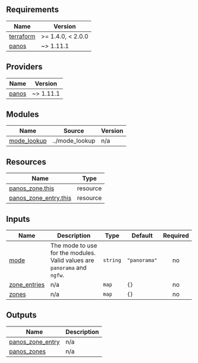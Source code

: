 <!-- BEGINNING OF PRE-COMMIT-TERRAFORM DOCS HOOK -->
## Requirements

| Name | Version |
|------|---------|
| <a name="requirement_terraform"></a> [terraform](#requirement\_terraform) | >= 1.4.0, < 2.0.0 |
| <a name="requirement_panos"></a> [panos](#requirement\_panos) | ~> 1.11.1 |

## Providers

| Name | Version |
|------|---------|
| <a name="provider_panos"></a> [panos](#provider\_panos) | ~> 1.11.1 |

## Modules

| Name | Source | Version |
|------|--------|---------|
| <a name="module_mode_lookup"></a> [mode\_lookup](#module\_mode\_lookup) | ../mode_lookup | n/a |

## Resources

| Name | Type |
|------|------|
| [panos_zone.this](https://registry.terraform.io/providers/PaloAltoNetworks/panos/latest/docs/resources/zone) | resource |
| [panos_zone_entry.this](https://registry.terraform.io/providers/PaloAltoNetworks/panos/latest/docs/resources/zone_entry) | resource |

## Inputs

| Name | Description | Type | Default | Required |
|------|-------------|------|---------|:--------:|
| <a name="input_mode"></a> [mode](#input\_mode) | The mode to use for the modules. Valid values are `panorama` and `ngfw`. | `string` | `"panorama"` | no |
| <a name="input_zone_entries"></a> [zone\_entries](#input\_zone\_entries) | n/a | `map` | `{}` | no |
| <a name="input_zones"></a> [zones](#input\_zones) | n/a | `map` | `{}` | no |

## Outputs

| Name | Description |
|------|-------------|
| <a name="output_panos_zone_entry"></a> [panos\_zone\_entry](#output\_panos\_zone\_entry) | n/a |
| <a name="output_panos_zones"></a> [panos\_zones](#output\_panos\_zones) | n/a |
<!-- END OF PRE-COMMIT-TERRAFORM DOCS HOOK -->
